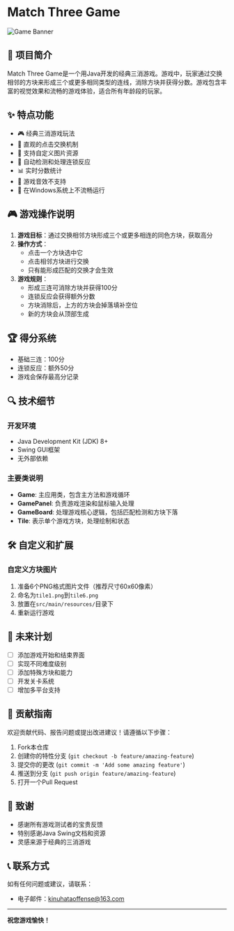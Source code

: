 # Match Three Game

![Game Banner](https://via.placeholder.com/800x200?text=Match+Three+Game)

## 📖 项目简介

Match Three Game是一个用Java开发的经典三消游戏。游戏中，玩家通过交换相邻的方块来形成三个或更多相同类型的连线，消除方块并获得分数。游戏包含丰富的视觉效果和流畅的游戏体验，适合所有年龄段的玩家。

## ✨ 特点功能

- 🎮 经典三消游戏玩法
- 🎯 直观的点击交换机制
- 🎨 支持自定义图片资源
- 🔄 自动检测和处理连锁反应
- 📊 实时分数统计
- 🎵 游戏音效不支持
- 📱 在Windows系统上不流畅运行

## 🎮 游戏操作说明

1. **游戏目标**：通过交换相邻方块形成三个或更多相连的同色方块，获取高分
2. **操作方式**：
   - 点击一个方块选中它
   - 点击相邻方块进行交换
   - 只有能形成匹配的交换才会生效
3. **游戏规则**：
   - 形成三连可消除方块并获得100分
   - 连锁反应会获得额外分数
   - 方块消除后，上方的方块会掉落填补空位
   - 新的方块会从顶部生成

## 🏆 得分系统

- 基础三连：100分
- 连锁反应：额外50分
- 游戏会保存最高分记录


## 🔍 技术细节

### 开发环境

- Java Development Kit (JDK) 8+
- Swing GUI框架
- 无外部依赖

### 主要类说明

- **Game**: 主应用类，包含主方法和游戏循环
- **GamePanel**: 负责游戏渲染和鼠标输入处理
- **GameBoard**: 处理游戏核心逻辑，包括匹配检测和方块下落
- **Tile**: 表示单个游戏方块，处理绘制和状态

## 🛠 自定义和扩展

### 自定义方块图片

1. 准备6个PNG格式图片文件（推荐尺寸60x60像素）
2. 命名为`tile1.png`到`tile6.png`
3. 放置在`src/main/resources/`目录下
4. 重新运行游戏

## 📝 未来计划

- [ ] 添加游戏开始和结束界面
- [ ] 实现不同难度级别
- [ ] 添加特殊方块和能力
- [ ] 开发关卡系统
- [ ] 增加多平台支持

## 👥 贡献指南

欢迎贡献代码、报告问题或提出改进建议！请遵循以下步骤：

1. Fork本仓库
2. 创建你的特性分支 (`git checkout -b feature/amazing-feature`)
3. 提交你的更改 (`git commit -m 'Add some amazing feature'`)
4. 推送到分支 (`git push origin feature/amazing-feature`)
5. 打开一个Pull Request

## 👏 致谢

- 感谢所有游戏测试者的宝贵反馈
- 特别感谢Java Swing文档和资源
- 灵感来源于经典的三消游戏

## 📞 联系方式

如有任何问题或建议，请联系：

- 电子邮件：[kinuhataoffense@163.com](mailto:kinuhataoffense@163.com)

---

**祝您游戏愉快！**
